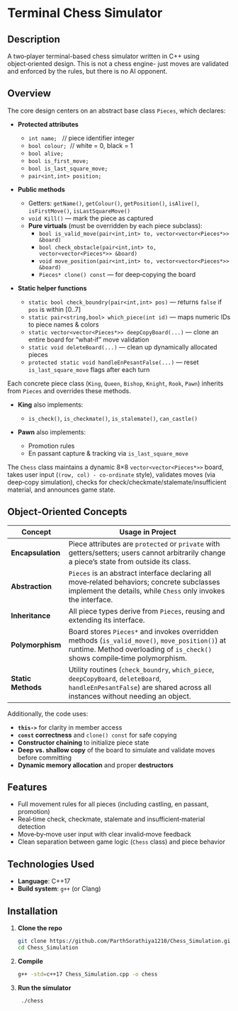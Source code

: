 # Terminal Chess Simulator

## Description
A two‑player terminal-based chess simulator written in C++ using object‑oriented design. This is not a chess engine- just moves are validated and enforced by the rules, but there is no AI opponent.

## Overview
The core design centers on an abstract base class `Pieces`, which declares:

- **Protected attributes**  
  - `int name;` &nbsp;&nbsp;// piece identifier integer
  - `bool colour;` &nbsp;// white = 0, black = 1  
  - `bool alive;`  
  - `bool is_first_move;`  
  - `bool is_last_square_move;`  
  - `pair<int,int> position;`

- **Public methods**  
  - Getters: `getName()`, `getColour()`, `getPosition()`, `isAlive()`, `isFirstMove()`, `isLastSquareMove()`  
  - `void Kill()` — mark the piece as captured  
  - **Pure virtuals** (must be overridden by each piece subclass):  
    - `bool is_valid_move(pair<int,int> to, vector<vector<Pieces*>> &board)`  
    - `bool check_obstacle(pair<int,int> to, vector<vector<Pieces*>> &board)`  
    - `void move_position(pair<int,int> to, vector<vector<Pieces*>> &board)`  
    - `Pieces* clone() const` — for deep‑copying the board  

- **Static helper functions**  
  - `static bool check_boundry(pair<int,int> pos)` — returns `false` if `pos` is within [0..7]  
  - `static pair<string,bool> which_piece(int id)` — maps numeric IDs to piece names & colors  
  - `static vector<vector<Pieces*>> deepCopyBoard(...)` — clone an entire board for “what‑if” move validation  
  - `static void deleteBoard(...)` — clean up dynamically allocated pieces  
  - `protected static void handleEnPesantFalse(...)` — reset `is_last_square_move` flags after each turn  

Each concrete piece class (`King`, `Queen`, `Bishop`, `Knight`, `Rook`, `Pawn`) inherits from `Pieces` and overrides these methods.  
- **King** also implements:  
  - `is_check()`, `is_checkmate()`, `is_stalemate()`, `can_castle()`  

- **Pawn** also implements:  
  - Promotion rules  
  - En passant capture & tracking via `is_last_square_move`  

The `Chess` class maintains a dynamic 8×8 `vector<vector<Pieces*>>` board, takes user input (`(row, col) - co-ordinate` style), validates moves (via deep‑copy simulation), checks for check/checkmate/stalemate/insufficient material, and announces game state.

## Object‑Oriented Concepts

| Concept           | Usage in Project                                                                                                                                              |
| ----------------- | ------------------------------------------------------------------------------------------------------------------------------------------------------------- |
| **Encapsulation** | Piece attributes are `protected` or `private` with getters/setters; users cannot arbitrarily change a piece’s state from outside its class.                 |
| **Abstraction**   | `Pieces` is an abstract interface declaring all move‑related behaviors; concrete subclasses implement the details, while `Chess` only invokes the interface. |
| **Inheritance**   | All piece types derive from `Pieces`, reusing and extending its interface.                                                                                     |
| **Polymorphism**  | Board stores `Pieces*` and invokes overridden methods (`is_valid_move()`, `move_position()`) at runtime. Method overloading of `is_check()` shows compile‑time polymorphism. |
| **Static Methods**| Utility routines (`check_boundry`, `which_piece`, `deepCopyBoard`, `deleteBoard`, `handleEnPesantFalse`) are shared across all instances without needing an object. |

Additionally, the code uses:
- **`this->`** for clarity in member access  
- **`const` correctness** and `clone() const` for safe copying  
- **Constructor chaining** to initialize piece state  
- **Deep vs. shallow copy** of the board to simulate and validate moves before committing  
- **Dynamic memory allocation** and proper **destructors**  

## Features
- Full movement rules for all pieces (including castling, en passant, promotion)  
- Real‑time check, checkmate, stalemate and insufficient‑material detection  
- Move‑by‑move user input with clear invalid‑move feedback  
- Clean separation between game logic (`Chess` class) and piece behavior  

## Technologies Used
- **Language**: C++17  
- **Build system**: `g++` (or Clang)  

## Installation

1. **Clone the repo**  
   ```bash
   git clone https://github.com/ParthSorathiya1210/Chess_Simulation.git
   cd Chess_Simulation

2. **Compile**
    ```bash
    g++ -std=c++17 Chess_Simulation.cpp -o chess
    
3. **Run the simulator**
   ```bash
    ./chess
